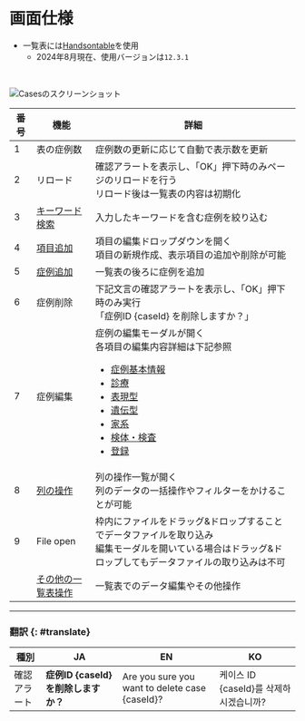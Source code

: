 # 画面仕様

- 一覧表には[Handsontable](https://handsontable.com/)を使用
    - 2024年8月現在、使用バージョンは`12.3.1`

<br>

![Casesのスクリーンショット](./assets/images/cases_20240804.png)


| 番号 | 機能 | 詳細 |
| ---- | ---- | ---- |
| 1 | 表の症例数 | 症例数の更新に応じて自動で表示数を更新 |
| 2 | リロード | 確認アラートを表示し、「OK」押下時のみページのリロードを行う<br>リロード後は一覧表の内容は初期化 |
| 3 | [キーワード検索](/cases/operations/search-keyword) | 入力したキーワードを含む症例を絞り込む |
| 4 | [項目追加](/cases/operations/add-items) | 項目の編集ドロップダウンを開く<br>項目の新規作成、表示項目の追加や削除が可能 |
| 5 | [症例追加](/cases/operations/add-case) | 一覧表の後ろに症例を追加 |
| 6 | 症例削除 | 下記文言の確認アラートを表示し、「OK」押下時のみ実行<br>「症例ID {caseId} を削除しますか？」 |
| 7 | 症例編集 | 症例の編集モーダルが開く<br>各項目の編集内容詳細は下記参照<br><ul><li>[症例基本情報](/cases/edit/case-basic-information)</li><li>[診療](/cases/edit/medical)</li><li>[表現型](/cases/edit/phenotype)</li><li>[遺伝型](/cases/edit/genotype)</li><li>[家系](/cases/edit/family-info)</li><li>[検体・検査](/cases/edit/sample-info)</li><li>[登録](/cases/edit/registration)</li></ul> |
| 8 | [列の操作](/cases/operations/operation-column) | 列の操作一覧が開く<br>列のデータの一括操作やフィルターをかけることが可能 |
| 9 | File open | 枠内にファイルをドラッグ&ドロップすることでデータファイルを取り込み<br>編集モーダルを開いている場合はドラッグ&ドロップしてもデータファイルの取り込みは不可 |
|  | [その他の一覧表操作](/cases/operations/other) | 一覧表でのデータ編集やその他操作 |


---

### 翻訳 {: #translate}

<table>
  <thead>
    <tr>
      <th>種別</th>
      <th>JA</th>
      <th>EN</th>
      <th>KO</th>
    </tr>
  </thead>
  <tbody>
    <tr>
      <td>確認アラート</td>
      <td><strong>症例ID {caseId} を削除しますか？</strong></td>
      <td>Are you sure you want to delete case {caseId}?</td>
      <td>케이스 ID {caseId}를 삭제하시겠습니까?</td>
    </tr>
  </tbody>
</table>